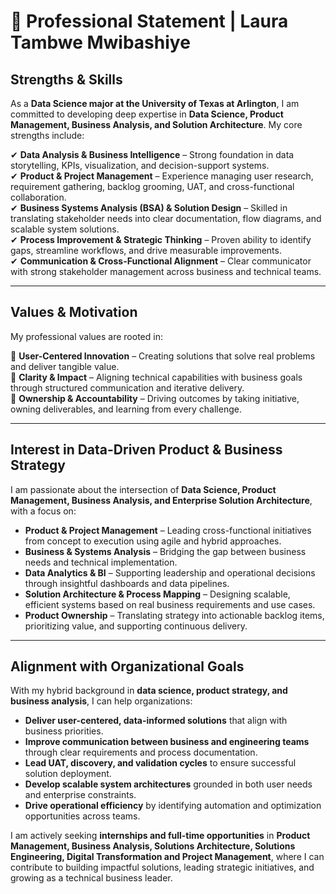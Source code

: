 # 🌟 Professional Statement | Laura Tambwe Mwibashiye  

## **Strengths & Skills**  
As a **Data Science major at the University of Texas at Arlington**, I am committed to developing deep expertise in **Data Science, Product Management, Business Analysis, and Solution Architecture**. My core strengths include:  

✔ **Data Analysis & Business Intelligence** – Strong foundation in data storytelling, KPIs, visualization, and decision-support systems.  
✔ **Product & Project Management** – Experience managing user research, requirement gathering, backlog grooming, UAT, and cross-functional collaboration.  
✔ **Business Systems Analysis (BSA) & Solution Design** – Skilled in translating stakeholder needs into clear documentation, flow diagrams, and scalable system solutions.  
✔ **Process Improvement & Strategic Thinking** – Proven ability to identify gaps, streamline workflows, and drive measurable improvements.  
✔ **Communication & Cross-Functional Alignment** – Clear communicator with strong stakeholder management across business and technical teams.

---

## **Values & Motivation**  
My professional values are rooted in:  

🔹 **User-Centered Innovation** – Creating solutions that solve real problems and deliver tangible value.  
🔹 **Clarity & Impact** – Aligning technical capabilities with business goals through structured communication and iterative delivery.  
🔹 **Ownership & Accountability** – Driving outcomes by taking initiative, owning deliverables, and learning from every challenge.

---

## **Interest in Data-Driven Product & Business Strategy**  
I am passionate about the intersection of **Data Science, Product Management, Business Analysis, and Enterprise Solution Architecture**, with a focus on:

- **Product & Project Management** – Leading cross-functional initiatives from concept to execution using agile and hybrid approaches.  
- **Business & Systems Analysis** – Bridging the gap between business needs and technical implementation.  
- **Data Analytics & BI** – Supporting leadership and operational decisions through insightful dashboards and data pipelines.  
- **Solution Architecture & Process Mapping** – Designing scalable, efficient systems based on real business requirements and use cases.  
- **Product Ownership** – Translating strategy into actionable backlog items, prioritizing value, and supporting continuous delivery.

---

## **Alignment with Organizational Goals**  
With my hybrid background in **data science, product strategy, and business analysis**, I can help organizations:

- **Deliver user-centered, data-informed solutions** that align with business priorities.  
- **Improve communication between business and engineering teams** through clear requirements and process documentation.  
- **Lead UAT, discovery, and validation cycles** to ensure successful solution deployment.  
- **Develop scalable system architectures** grounded in both user needs and enterprise constraints.  
- **Drive operational efficiency** by identifying automation and optimization opportunities across teams.

I am actively seeking **internships and full-time opportunities** in **Product Management, Business Analysis, Solutions Architecture, Solutions Engineering, Digital Transformation and Project Management**, where I can contribute to building impactful solutions, leading strategic initiatives, and growing as a technical business leader.

